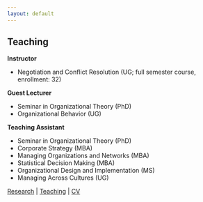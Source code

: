 ```yaml
---
layout: default
---
```


## Teaching

**Instructor**

* Negotiation and Conflict Resolution (UG; full semester course, enrollment: 32)

**Guest Lecturer**
* Seminar in Organizational Theory (PhD)
* Organizational Behavior (UG)

**Teaching Assistant**

* Seminar in Organizational Theory (PhD)
* Corporate Strategy (MBA)
* Managing Organizations and Networks (MBA)
* Statistical Decision Making (MBA)
* Organizational Design and Implementation (MS)
* Managing Across Cultures (UG)

[Research](./research.html) | [Teaching](./teaching.html) | [CV](./CV.html)  
